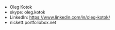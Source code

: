 -  Oleg Kotok
-  skype: oleg.kotok
-  LinkedIn: https://www.linkedin.com/in/oleg-kotok/
-  nickett.portfoliobox.net

<!---
OlegKotok/OlegKotok is a ✨ special ✨ repository because its `README.md` (this file) appears on your GitHub profile.
You can click the Preview link to take a look at your changes.
--->
